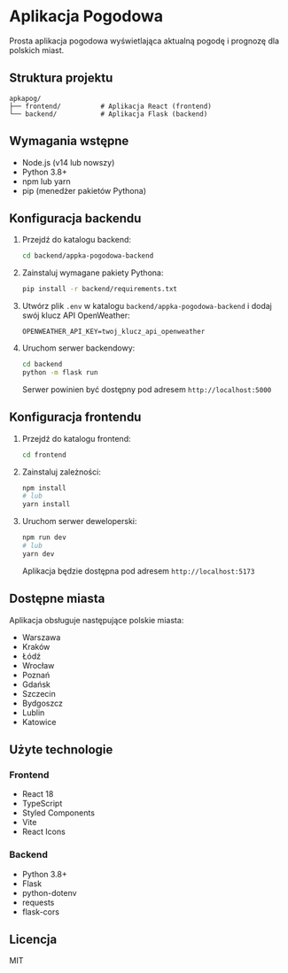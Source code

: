 # Aplikacja Pogodowa

Prosta aplikacja pogodowa wyświetlająca aktualną pogodę i prognozę dla polskich miast.

## Struktura projektu

```
apkapog/
├── frontend/          # Aplikacja React (frontend)
└── backend/           # Aplikacja Flask (backend)
```

## Wymagania wstępne

- Node.js (v14 lub nowszy)
- Python 3.8+
- npm lub yarn
- pip (menedżer pakietów Pythona)

## Konfiguracja backendu

1. Przejdź do katalogu backend:
   ```bash
   cd backend/appka-pogodowa-backend
   ```

2. Zainstaluj wymagane pakiety Pythona:
   ```bash
   pip install -r backend/requirements.txt
   ```

3. Utwórz plik `.env` w katalogu `backend/appka-pogodowa-backend` i dodaj swój klucz API OpenWeather:
   ```
   OPENWEATHER_API_KEY=twoj_klucz_api_openweather
   ```

4. Uruchom serwer backendowy:
   ```bash
   cd backend
   python -m flask run
   ```

   Serwer powinien być dostępny pod adresem `http://localhost:5000`

## Konfiguracja frontendu

1. Przejdź do katalogu frontend:
   ```bash
   cd frontend
   ```

2. Zainstaluj zależności:
   ```bash
   npm install
   # lub
   yarn install
   ```

3. Uruchom serwer deweloperski:
   ```bash
   npm run dev
   # lub
   yarn dev
   ```

   Aplikacja będzie dostępna pod adresem `http://localhost:5173`

## Dostępne miasta

Aplikacja obsługuje następujące polskie miasta:
- Warszawa
- Kraków
- Łódź
- Wrocław
- Poznań
- Gdańsk
- Szczecin
- Bydgoszcz
- Lublin
- Katowice

## Użyte technologie

### Frontend
- React 18
- TypeScript
- Styled Components
- Vite
- React Icons

### Backend
- Python 3.8+
- Flask
- python-dotenv
- requests
- flask-cors

## Licencja

MIT
